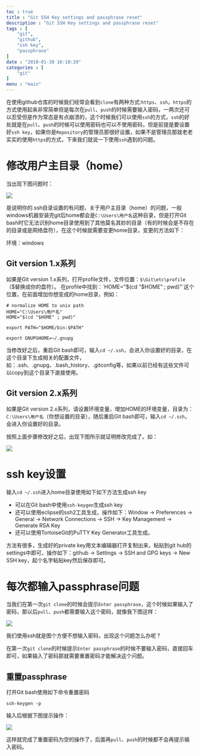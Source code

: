 ```yaml
---
toc : true
title : "Git SSH Key settings and passphrase reset"
description : "Git SSH Key settings and passphrase reset"
tags : [
	"git",
	"github",
	"ssh key",
	"passphrase"
]
date : "2018-01-30 16:10:20"
categories : [
    "git"
]
menu : "main"
---
```


在使用github仓库的时候我们经常会看到`clone`有两种方式:`https`、`ssh`，`https`的方式使用起来非常简单但是每次在`pull`、`push`的时候需要输入密码，一两次还可以忍受但是作为常态是有点崩溃的，这个时候我们可以使用`ssh`的方式，`ssh`的好处就是在`pull`、`push`的时候可以使用密码也可以不使用密码，但是前提是要设置好`ssh key`，如果你是`Repository`的管理员那很好设置，如果不是管理员那就老老实实的使用`https`的方式，下来我们就说一下使用`ssh`遇到的问题。

# 修改用户主目录（home）

当出现下图问题时：

![](/img/git-ssh/1.png)

是说明你的.ssh目录设置的有问题，关于用户主目录（home）的问题，一般windows机器安装完git后home都会是`C:\Users\用户名`这种目录，但是打开Git bash时它无法识别home目录使用到了其他莫名其妙的目录（有的时候会是不存在的目录或是网络盘符），在这个时候就需要变更home目录，变更的方法如下：

环境：windows

## Git version 1.x系列

如果是Git version 1.x系列，打开profile文件，文件位置：`$\Git\etc\profile`（$替换成你的盘符）。
在profile中找到：`HOME="$(cd "$HOME" ; pwd)"`这个位置，在前面增加你想变成的home目录，例如：

```
# normalize HOME to unix path
HOME="C:\Users\用户名"
HOME="$(cd "$HOME" ; pwd)"

export PATH="$HOME/bin:$PATH"

export GNUPGHOME=~/.gnupg
```

当修改好之后，重启Git bash即可，输入`cd ~/.ssh`，会进入你设置好的目录，在这个目录下生成相关的配置文件，如：.ssh、.gnupg、.bash_history、.gitconfig等，如果以前已经有这些文件可以copy到这个目录下直接使用。

## Git version 2.x系列

如果是Git version 2.x系列，请设置环境变量，增加HOME的环境变量，目录为：`C:\Users\用户名`（你想设置的目录），随后重启Git bash即可，输入`cd ~/.ssh`，会进入你设置好的目录。

按照上面步骤修改好之后，出现下图所示就证明修改完成了。如：

![](/img/git-ssh/2.png)

# ssh key设置

输入`cd ~/.ssh`进入home目录使用如下如下方法生成ssh key

* 可以在Git bash中使用`ssh-keygen`生成ssh key
* 还可以使用eclipse的ssh2工具生成，操作如下：Window -> Preferences -> General -> Network Connections -> SSH -> Key Management -> Generate RSA Key
* 还可以使用TortoiseGit的PuTTY Key Generator工具生成。

方法有很多，生成好的private key用文本编辑器打开复制出来，粘贴到git hub的settings中即可，操作如下：github -> Settings -> SSH and GPG keys -> New SSH key，起个名字粘贴key然后保存即可。

# 每次都输入passphrase问题

当我们在第一次`git clone`的时候会提示`Enter passphrase`，这个时候如果输入了密码，那以后`pull`、`push`都需要输入这个密码，就像我下图这样：

![](/img/git-ssh/3.png)

我们使用ssh就是图个方便不想输入密码，出现这个问题怎么办呢？

在第一次`git clone`的时候提示`Enter passphrase`的时候不要输入密码，直接回车即可，如果输入了密码那就需要重置密码才能解决这个问题。

## 重置passphrase

打开Git bash使用如下命令重置密码

```
ssh-keygen -p
```

输入后根据下图提示操作：

![](/img/git-ssh/4.png)

这样就完成了重置密码为空的操作了，后面再`pull`、`push`的时候都不会再提示输入密码。



